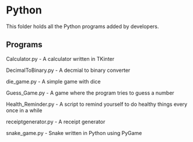 # Python

This folder holds all the Python programs added by developers.


## Programs

Calculator.py - A calculator written in TKinter

DecimalToBinary.py - A decmial to binary converter

die_game.py - A simple game with dice

Guess_Game.py - A game where the program tries to guess a number

Health_Reminder.py - A script to remind yourself to do healthy things every once in a while

receiptgenerator.py - A receipt generator

snake_game.py - Snake written in Python using PyGame